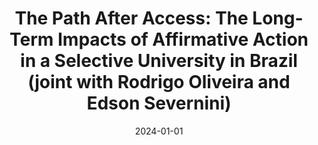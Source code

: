 ---
title: "The Path After Access: The Long-Term Impacts of Affirmative Action in a Selective University in Brazil (joint with Rodrigo Oliveira and Edson Severnini)"
collection: workinprogress
date: 2024-01-01
venue:
paperurl:
---